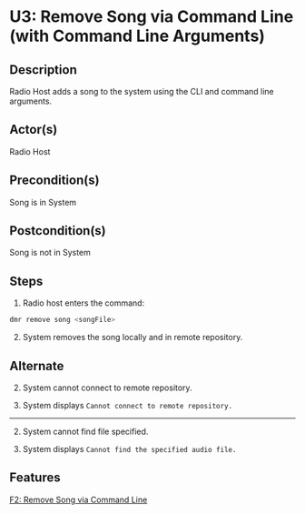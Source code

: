 # U3: Remove Song via Command Line (with Command Line Arguments)

## Description

Radio Host adds a song to the system using the CLI and command line arguments.

## Actor(s)
 Radio Host

## Precondition(s)
 Song is in System

## Postcondition(s)
 Song is not in System

## Steps

1) Radio host enters the command:
```bash
dmr remove song <songFile>
```
2) System removes the song locally and in remote repository.

## Alternate

2) System cannot connect to remote repository.

3) System displays `Cannot connect to remote repository.`

---

2) System cannot find file specified.

3) System displays `Cannot find the specified audio file.`

## Features
[F2: Remove Song via Command Line](../features/#f2-remove-song-via-command-line)

